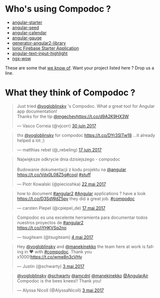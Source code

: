 # Who's using Compodoc ?

- [angular-starter](https://github.com/AngularClass/angular-starter)
- [angular-seed](https://github.com/mgechev/angular-seed)
- [angular-calendar](https://github.com/mattlewis92/angular-calendar)
- [angular-gauge](https://github.com/mattlewis92/angular-gauge)
- [generator-angular2-library](https://github.com/jvandemo/generator-angular2-library)
- [Ionic Firebase Starter Application](https://docs.firetask.io/)
- [angular-text-input-highlight](https://github.com/mattlewis92/angular-text-input-highlight)
- [ngx-wow](https://tinesoft.github.io/ngx-wow/home)

These are some that [we know of](https://github.com/search?q=compodoc+filename%3Apackage.json+-user%3Acompodoc&ref=searchresults&type=Code&utf8=%E2%9C%93). Want your project listed here ? Drop us a line.

# What they think of Compodoc ?

<blockquote class="twitter-tweet" data-lang="fr"><p lang="en" dir="ltr">Just tried <a href="https://twitter.com/vogloblinsky">@vogloblinsky</a> &#39;s Compodoc. What a great tool for Angular app documentation!<br>Thanks for the tip <a href="https://twitter.com/mgechev">@mgechev</a><a href="https://t.co/d9A2K9HX3W">https://t.co/d9A2K9HX3W</a></p>&mdash; Vasco Correia (@vjcorr) <a href="https://twitter.com/vjcorr/status/880681282316980225">30 juin 2017</a></blockquote>
<script async src="//platform.twitter.com/widgets.js" charset="utf-8"></script>

<blockquote class="twitter-tweet" data-lang="fr"><p lang="en" dir="ltr">thx <a href="https://twitter.com/vogloblinsky">@vogloblinsky</a> for compodoc  <a href="https://t.co/DYr3SlTw18">https://t.co/DYr3SlTw18</a> ...it already helped a lot ;)</p>&mdash; matthias rebel (@_rebeling) <a href="https://twitter.com/_rebeling/status/875867727533146112">17 juin 2017</a></blockquote>
<script async src="//platform.twitter.com/widgets.js" charset="utf-8"></script>

<blockquote class="twitter-tweet" data-lang="fr"><p lang="pl" dir="ltr">Największe odkrycie dnia dzisiejszego - compodoc<br><br>Budowanie dokumentacji z kodu projektu na <a href="https://twitter.com/angular">@angular</a> <a href="https://t.co/Vdx0L08Z5g">https://t.co/Vdx0L08Z5g</a><a href="https://twitter.com/hashtag/cool?src=hash">#cool</a> <a href="https://twitter.com/hashtag/stuff?src=hash">#stuff</a></p>&mdash; Piotr Kowalski (@piecioshka) <a href="https://twitter.com/piecioshka/status/866716119071174658">22 mai 2017</a></blockquote>
<script async src="//platform.twitter.com/widgets.js" charset="utf-8"></script>

<blockquote class="twitter-tweet" data-lang="fr"><p lang="en" dir="ltr">how to document <a href="https://twitter.com/hashtag/angular2?src=hash">#angular2</a> <a href="https://twitter.com/hashtag/Angular?src=hash">#Angular</a> applications ? have a look <a href="https://t.co/D3SdWdZ5pv">https://t.co/D3SdWdZ5pv</a> they did a great job. <a href="https://twitter.com/hashtag/compodoc?src=hash">#compodoc</a></p>&mdash; carsten Piepel (@cpiepel_de) <a href="https://twitter.com/cpiepel_de/status/864849612682792961">17 mai 2017</a></blockquote>
<script async src="//platform.twitter.com/widgets.js" charset="utf-8"></script>

<blockquote class="twitter-tweet" data-lang="fr"><p lang="es" dir="ltr">Compodoc es una excelente herramienta para documentar todos nuestros proyectos de <a href="https://twitter.com/hashtag/angular2?src=hash">#angular2</a><br> <a href="https://t.co/iYHKVSq2no">https://t.co/iYHKVSq2no</a></p>&mdash; tsugiteam (@tsugiteam) <a href="https://twitter.com/tsugiteam/status/860197444629524483">4 mai 2017</a></blockquote>
<script async src="//platform.twitter.com/widgets.js" charset="utf-8"></script>

<blockquote class="twitter-tweet" data-lang="fr"><p lang="en" dir="ltr">Hey <a href="https://twitter.com/vogloblinsky">@vogloblinsky</a> and <a href="https://twitter.com/manekinekko">@manekinekko</a> the team here at work is falling in ❤️ with <a href="https://twitter.com/hashtag/compodoc?src=hash">#compodoc</a>. Thank you x1000!<a href="https://t.co/wme8n3cVHv">https://t.co/wme8n3cVHv</a></p>&mdash; Justin (@schwarty) <a href="https://twitter.com/schwarty/status/859814974578868224">3 mai 2017</a></blockquote>
<script async src="//platform.twitter.com/widgets.js" charset="utf-8"></script>

<blockquote class="twitter-tweet" data-conversation="none" data-lang="fr"><p lang="en" dir="ltr"><a href="https://twitter.com/vogloblinsky">@vogloblinsky</a> <a href="https://twitter.com/schwarty">@schwarty</a> <a href="https://twitter.com/amcdnl">@amcdnl</a> <a href="https://twitter.com/manekinekko">@manekinekko</a> <a href="https://twitter.com/AngularAir">@AngularAir</a> Compodoc is the bees knees!! Thank you!</p>&mdash; Alyssa Nicoll (@AlyssaNicoll) <a href="https://twitter.com/AlyssaNicoll/status/859596472500801538">3 mai 2017</a></blockquote>
